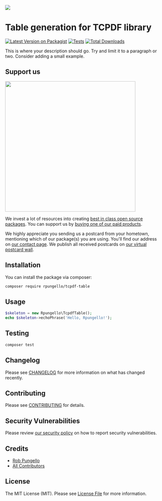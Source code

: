 
[<img src="https://github-ads.s3.eu-central-1.amazonaws.com/support-ukraine.svg?t=1" />](https://supportukrainenow.org)

# Table generation for TCPDF library

[![Latest Version on Packagist](https://img.shields.io/packagist/v/rpungello/tcpdf-table.svg?style=flat-square)](https://packagist.org/packages/rpungello/tcpdf-table)
[![Tests](https://github.com/rpungello/tcpdf-table/actions/workflows/run-tests.yml/badge.svg?branch=main)](https://github.com/rpungello/tcpdf-table/actions/workflows/run-tests.yml)
[![Total Downloads](https://img.shields.io/packagist/dt/rpungello/tcpdf-table.svg?style=flat-square)](https://packagist.org/packages/rpungello/tcpdf-table)

This is where your description should go. Try and limit it to a paragraph or two. Consider adding a small example.

## Support us

[<img src="https://github-ads.s3.eu-central-1.amazonaws.com/tcpdf-table.jpg?t=1" width="419px" />](https://spatie.be/github-ad-click/tcpdf-table)

We invest a lot of resources into creating [best in class open source packages](https://spatie.be/open-source). You can support us by [buying one of our paid products](https://spatie.be/open-source/support-us).

We highly appreciate you sending us a postcard from your hometown, mentioning which of our package(s) you are using. You'll find our address on [our contact page](https://spatie.be/about-us). We publish all received postcards on [our virtual postcard wall](https://spatie.be/open-source/postcards).

## Installation

You can install the package via composer:

```bash
composer require rpungello/tcpdf-table
```

## Usage

```php
$skeleton = new Rpungello\TcpdfTable();
echo $skeleton->echoPhrase('Hello, Rpungello!');
```

## Testing

```bash
composer test
```

## Changelog

Please see [CHANGELOG](CHANGELOG.md) for more information on what has changed recently.

## Contributing

Please see [CONTRIBUTING](https://github.com/spatie/.github/blob/main/CONTRIBUTING.md) for details.

## Security Vulnerabilities

Please review [our security policy](../../security/policy) on how to report security vulnerabilities.

## Credits

- [Rob Pungello](https://github.com/rpungello)
- [All Contributors](../../contributors)

## License

The MIT License (MIT). Please see [License File](LICENSE.md) for more information.
